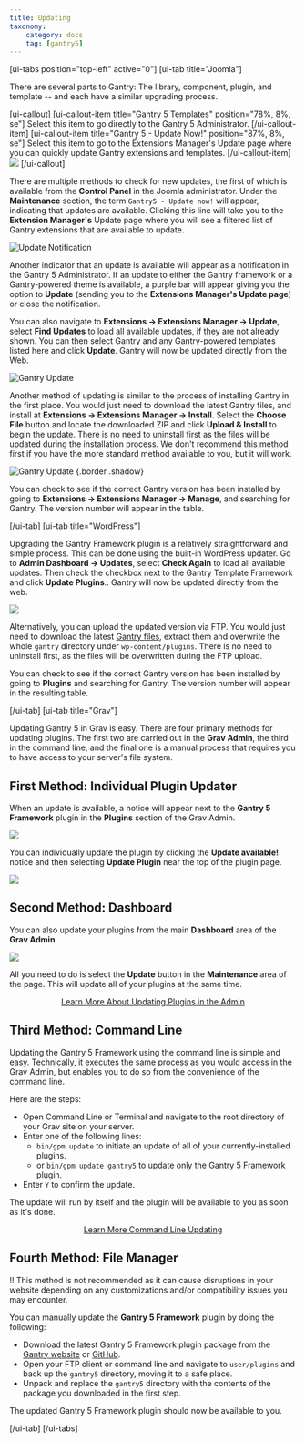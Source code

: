 ```yaml
---
title: Updating
taxonomy:
    category: docs
    tag: [gantry5]
---
```


[ui-tabs position="top-left" active="0"]
[ui-tab title="Joomla"]

There are several parts to Gantry: The library, component, plugin, and template -- and each have a similar upgrading process.

[ui-callout]
[ui-callout-item title="Gantry 5 Templates" position="78%, 8%, se"]
Select this item to go directly to the Gantry 5 Administrator.
[/ui-callout-item]
[ui-callout-item title="Gantry 5 - Update Now!" position="87%, 8%, se"]
Select this item to go to the Extensions Manager's Update page where you can quickly update Gantry extensions and templates.
[/ui-callout-item]
![](gantry_update_1.png?classes=shadow,border)
[/ui-callout]

There are multiple methods to check for new updates, the first of which is available from the **Control Panel** in the Joomla administrator. Under the **Maintenance** section, the term `Gantry5 - Update now!` will appear, indicating that updates are available. Clicking this line will take you to the **Extension Manager's** Update page where you will see a filtered list of Gantry extensions that are available to update.

![Update Notification](updating_j.gif?classes=shadow,border)

Another indicator that an update is available will appear as a notification in the Gantry 5 Administrator. If an update to either the Gantry framework or a Gantry-powered theme is available, a purple bar will appear giving you the option to **Update** (sending you to the **Extensions Manager's Update page**) or close the notification.

You can also navigate to **Extensions → Extensions Manager → Update**, select **Find Updates** to load all available updates, if they are not already shown. You can then select Gantry and any Gantry-powered templates listed here and click **Update**. Gantry will now be updated directly from the Web.

![Gantry Update](update_j.jpg?classes=shadow,border)

Another method of updating is similar to the process of installing Gantry in the first place. You would just need to download the latest Gantry files, and install at **Extensions → Extensions Manager → Install**. Select the **Choose File** button and locate the downloaded ZIP and click **Upload & Install** to begin the update. There is no need to uninstall first as the files will be updated during the installation process. We don't recommend this method first if you have the more standard method available to you, but it will work.

![Gantry Update](reinstall_j.jpg) {.border .shadow}

You can check to see if the correct Gantry version has been installed by going to **Extensions → Extensions Manager → Manage**, and searching for Gantry. The version number will appear in the table.

[/ui-tab]
[ui-tab title="WordPress"]

Upgrading the Gantry Framework plugin is a relatively straightforward and simple process. This can be done using the built-in WordPress updater. Go to **Admin Dashboard → Updates**, select **Check Again** to load all available updates. Then check the checkbox next to the Gantry Template Framework and click **Update Plugins**.. Gantry will now be updated directly from the web.

![](update_wp.gif?classes=shadow,border)

Alternatively, you can upload the updated version via FTP. You would just need to download the latest [Gantry files](http://gantry.org/downloads), extract them and overwrite the whole `gantry` directory under `wp-content/plugins`. There is no need to uninstall first, as the files will be overwritten during the FTP upload.

You can check to see if the correct Gantry version has been installed by going to **Plugins** and searching for Gantry. The version number will appear in the resulting table.

[/ui-tab]
[ui-tab title="Grav"]

Updating Gantry 5 in Grav is easy. There are four primary methods for updating plugins. The first two are carried out in the **Grav Admin**, the third in the command line, and the final one is a manual process that requires you to have access to your server's file system.

## First Method: Individual Plugin Updater

When an update is available, a notice will appear next to the **Gantry 5 Framework** plugin in the **Plugins** section of the Grav Admin.

![](g5_grav_update_1.png?classes=shadow,border)

You can individually update the plugin by clicking the **Update available!** notice and then selecting **Update Plugin** near the top of the plugin page.

![](g5_grav_update_2.png?classes=shadow,border)

## Second Method: Dashboard

You can also update your plugins from the main **Dashboard** area of the **Grav Admin**.

![](g5_grav_update_3.png?classes=shadow,border)

All you need to do is select the **<i class="fa fa-cloud-download"></i> Update** button in the **Maintenance** area of the page. This will update all of your plugins at the same time.

<div align="center"><a href="https://learn.getgrav.org/admin-panel/dashboard#cache-and-updates-checking" class="button"><i class="fa fa-fw fa-graduation-cap"></i> Learn More About Updating Plugins in the Admin</a></div>

## Third Method: Command Line

Updating the Gantry 5 Framework using the command line is simple and easy. Technically, it executes the same process as you would access in the Grav Admin, but enables you to do so from the convenience of the command line.

Here are the steps:

* Open Command Line or Terminal and navigate to the root directory of your Grav site on your server.
* Enter one of the following lines:
    * `bin/gpm update` to initiate an update of all of your currently-installed plugins.
    * or `bin/gpm update gantry5` to update only the Gantry 5 Framework plugin.
* Enter `Y` to confirm the update.

The update will run by itself and the plugin will be available to you as soon as it's done.

<div align="center"><a href="https://learn.getgrav.org/cli-console/grav-cli-gpm#update" class="button"><i class="fa fa-fw fa-graduation-cap"></i> Learn More Command Line Updating</a></div>

## Fourth Method: File Manager

!! This method is not recommended as it can cause disruptions in your website depending on any customizations and/or compatibility issues you may encounter.

You can manually update the **Gantry 5 Framework** plugin by doing the following:

* Download the latest Gantry 5 Framework plugin package from the [Gantry website](http://gantry.org/downloads) or [GitHub](https://github.com/gantry/gantry5/releases).
* Open your FTP client or command line and navigate to `user/plugins` and back up the `gantry5` directory, moving it to a safe place.
* Unpack and replace the `gantry5` directory with the contents of the package you downloaded in the first step.

The updated Gantry 5 Framework plugin should now be available to you.


[/ui-tab]
[/ui-tabs]


